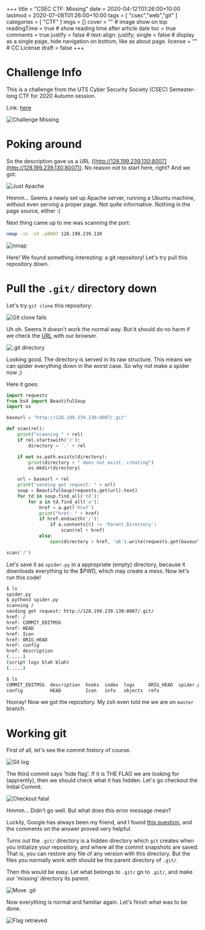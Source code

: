 +++
title = "CSEC CTF: Missing"
date = 2020-04-12T01:26:00+10:00
lastmod = 2020-07-08T01:26:00+10:00
tags = [
	"csec","web","git"
	]
categories = [
	"CTF"
]
imgs = []
cover = ""  # image show on top
readingTime = true  # show reading time after article date
toc = true
comments = true
justify = false  # text-align: justify;
single = false  # display as a single page, hide navigation on bottom, like as about page.
license = ""  # CC License
draft = false
+++

# Challenge Info

This is a challenge from the UTS Cyber Security Society (CSEC) Semester-long CTF for 2020 Autumn session.

Link: [here](https://ctf.utscyber.org/challenges#Missing)

![Challenge Missing](/img/chell-missing.png)

# Poking around

So the description gave us a URL ([http://128.199.239.130:8007](http://128.199.239.130:8007)). No reason not to start here, right? And we got:


![Just Apache](/img/just-apache.png)

Hmmm... Seems a newly set up Apache server, running a Ubuntu machine, without even serving a proper page. Not quite informative. Nothing in the page source, either :(


Next thing came up to me was scanning the port: 

```bash
nmap -sC -sV -p8007 128.199.239.130
```
![nmap](/img/nmap8007.png)

Here! We found something interesting: a git repository! Let's try pull this repository down.

# Pull the `.git/` directory down

Let's try `git clone` this repository:

![Git clone fails](/img/git-clone-fails.png)

Uh oh. Seems it doesn't work the normal way. But it should do no harm if we check the [URL](http://128.199.239.130:8007/.git) with our browser.

![.git directory](/img/8007.git.png)

Looking good. The directory is served in its raw structure. This means we can spider everything down in the worst case. So why not make a spider now ;)

Here it goes:

```python spider.py
import requests
from bs4 import BeautifulSoup
import os

baseurl = "http://128.199.239.130:8007/.git"

def scan(rel):
	print("scanning " + rel)
	if rel.startswith('/'):
		directory = '.' + rel

	if not os.path.exists(directory):
		print(directory + " does not exist, creating")
		os.mkdir(directory)

	url = baseurl + rel
	print("sending get request: " + url)
	soup = BeautifulSoup(requests.get(url).text)
	for td in soup.find_all('td'):
		for a in td.find_all('a'):
			href = a.get('href')
			print("href: " + href)
			if href.endswith('/'):
				if a.contents[0] != 'Parent Directory':
					scan(rel + href)
			else:
				open(directory + href, 'wb').write(requests.get(baseurl + rel + href).content)

scan('/')
```

Let's save it as `spider.py` in a appropriate (empty) directory, because it downloads everything to the $PWD, which may create a mess. Now let's run this code!

```bash
$ ls
spider.py
$ python3 spider.py 
scanning /
sending get request: http://128.199.239.130:8007/.git/
href: /
href: COMMIT_EDITMSG
href: HEAD
href: Icon
href: ORIG_HEAD
href: config
href: description
(.....)
(script logs blah blah)
(.....)

$ ls
COMMIT_EDITMSG  description  hooks  index  logs     ORIG_HEAD  spider.py
config          HEAD         Icon   info   objects  refs
```


Hooray! Now we got the repository. My zsh even told me we are on `master` branch.

# Working git

First of all, let's see the commit history of course.

![Git log](/img/gitlog.png)

The third commit says 'hide flag'. If it is THE FLAG we are looking for (apprently), then we should check what it has hidden. Let's go checkout the Initial Commit.

![Checkout fatal](/img/checkout-fatal.png)

Hmmm... Didn't go well. But what does this error message mean? 

Luckily, Google has always been my friend, and I found [this question](https://stackoverflow.com/questions/9262801/fatal-this-operation-must-be-run-in-a-work-tree), and the comments on the answer proved very helpful.

Turns out the `.git/` directory is a hidden directory which `git` creates when you initialize your repository, and where all the commit snapshots are saved. That is, you can restore any file of any version with this directory. But the files you normally work with should be the parent directory of `.git/`.

Then this would be easy. Let what belongs to `.git/` go to `.git/`, and make our 'missing' directory its parent.

![Move .git](/img/move-git.png)

Now everything is normal and familiar again. Let's finish what was to be done.

![Flag retrieved](/img/flag-retrieved.png)
